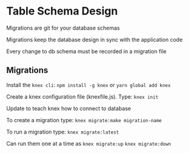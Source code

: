 # Table Schema Design

Migrations are git for your database schemas

Migrations keep the database design in sync with the application code

Every change to db schema must be recorded in a migration file

## Migrations

Install the `knex cli`: `npm install -g knex` or `yarn global add knex`

Create a knex configuration file (knexfile.js). Type: `knex init`

Update to teach knex how to connect to database

To create a migration type: `knex migrate:make migration-name`

To run a migration type: `knex migrate:latest`

Can run them one at a time as `knex migrate:up` `knex migrate:down`